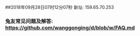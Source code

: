 ##2018年09月28日07时12分07秒 新址: 159.65.70.253
### 兔友常见问题及解答: https://github.com/wanggonging/d/blob/w/FAQ.md
